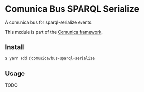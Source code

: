 # Comunica Bus SPARQL Serialize

A comunica bus for sparql-serialize events.

This module is part of the [Comunica framework](https://github.com/comunica/comunica).

## Install

```bash
$ yarn add @comunica/bus-sparql-serialize
```

## Usage

TODO

